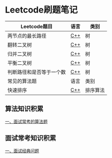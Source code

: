 # Leetcode刷题笔记
Leetcode题目 | 语言 | 类别
-|-|-
两节点的最长路径| [C++](https://github.com/happyhk/Leetcode/blob/master/Leetcode(c%2B%2B)/Diameter%20of%20Binary%20Tree%20(Easy).md)|树
翻转二叉树 | [C++](https://github.com/happyhk/Leetcode/blob/master/Leetcode(c%2B%2B)/Invert%20Binary%20Tree.md)|树
归并二叉树 | [C++](https://github.com/happyhk/Leetcode/blob/master/Leetcode(c%2B%2B)/Merge%20Two%20Binary%20Trees.md)|树
平衡二叉树 | [C++](https://github.com/happyhk/Leetcode/blob/master/Leetcode(c%2B%2B)/Balanced%20Binary%20Trees.md)|树
判断路径和是否等于一个数 | [C++](https://github.com/happyhk/Leetcode/blob/master/Leetcode(c%2B%2B)/Path%20Sum.md)|树
常见的算法题 | 语言 | 类别
快速排序| [C++](https://github.com/happyhk/Leetcode/blob/master/Leetcode(c%2B%2B)/%E5%BF%AB%E9%80%9F%E6%8E%92%E5%BA%8F%EF%BC%88C%2B%2B%EF%BC%89.md)| 排序算法



## 算法知识积累
[一、面试常考的算法题](https://github.com/happyhk/Leetcode/blob/master/Document/%E9%9D%A2%E8%AF%95%E5%B8%B8%E8%80%83%E7%AE%97%E6%B3%95%E9%A2%98.md)<br>
## 面试常考知识积累
[一、面试经典问题](https://github.com/happyhk/Leetcode/blob/master/Document/%E7%BB%8F%E5%85%B8%E7%9F%A5%E8%AF%86%E8%AE%B0%E5%BD%95.md)<br>
